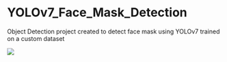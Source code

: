 # YOLOv7_Face_Mask_Detection
Object Detection project created to detect face mask using YOLOv7 trained on a custom dataset 

<img src="face-mask.gif"/>